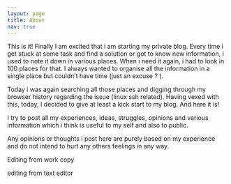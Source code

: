 ```yaml
---
layout: page
title: About
nav: true
---
```


This is it! Finally I am excited that i am starting my private blog. Every time i get stuck at some task and find a solution or got to know new information, i used to note it down in various places. When i need it again, i had to look in 100 places for that. I always wanted to organise all the information in a single place but couldn’t have time (just an excuse ? ). 

Today i was again searching all those places and digging through my browser history regarding the issue (linux ssh related). Having vexed with this, today, I decided to give at least a kick start to my blog. And here it is! 

I try to post all my experiences, ideas, struggles, opinions and various information which i think is useful to my self and also to public.

Any opinions or thoughts i post here are purely based on my experience and do not intend to hurt any others feelings in any way.


Editing from work copy

editing from text editor
